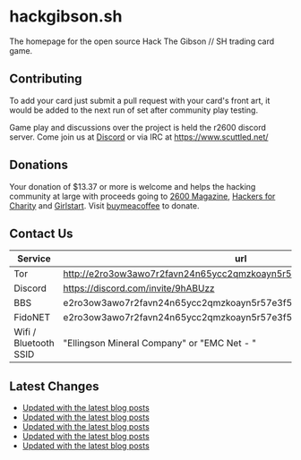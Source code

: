 # hackgibson.sh
The homepage for the open source Hack The Gibson // SH trading card game.


## Contributing

To add your card just submit a pull request with your card's front art, it would be added to the next run of set after community play testing.

Game play and discussions over the project is held the r2600 discord server. Come join us at [Discord](https://discord.com/invite/9hABUzz) or via IRC at https://www.scuttled.net/


## Donations

Your donation of $13.37 or more is welcome and helps the hacking community at large with proceeds going to [2600 Magazine](https://2600.com/), [Hackers for Charity](https://hackersforcharity.org) and [Girlstart](https://girlstart.org).  Visit [buymeacoffee](https://www.buymeacoffee.com/hackgibson.sh) to donate.


## Contact Us

Service | url
-|-
Tor | http://e2ro3ow3awo7r2favn24n65ycc2qmzkoayn5r57e3f56nvjwdcgg32ad.onion
Discord | https://discord.com/invite/9hABUzz
BBS | e2ro3ow3awo7r2favn24n65ycc2qmzkoayn5r57e3f56nvjwdcgg32ad.onion:23
FidoNET | e2ro3ow3awo7r2favn24n65ycc2qmzkoayn5r57e3f56nvjwdcgg32ad.onion:24554
Wifi / Bluetooth SSID | "Ellingson Mineral Company" or "EMC Net - <fidonet address>"

## Latest Changes
<!-- BLOG-POST-LIST:START -->
- [Updated with the latest blog posts](https://github.com/DFW2600/hackgibson.sh/commit/a7f724d720ca67b72f8486c0fd93c8c6ffd355f6)
- [Updated with the latest blog posts](https://github.com/DFW2600/hackgibson.sh/commit/ac74b3d1c0fa9222a20f3cccffde11ecbf461660)
- [Updated with the latest blog posts](https://github.com/DFW2600/hackgibson.sh/commit/091713c24ce659d568671fecc9b2c083ea04193f)
- [Updated with the latest blog posts](https://github.com/DFW2600/hackgibson.sh/commit/b88f730a9506ce1fe8684a370cc8df11319b8301)
- [Updated with the latest blog posts](https://github.com/DFW2600/hackgibson.sh/commit/8a55e9f901dc2c55b637a9e67f22ccd08c29dc88)
<!-- BLOG-POST-LIST:END -->

